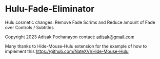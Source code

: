 # Hulu-Fade-Eliminator
Hulu cosmetic changes: Remove Fade Scrims and Reduce amount of Fade over Controls / Subtitles

Copyright 2023 Adisak Pochanayon
contact: adisak@gmail.com

Many thanks to Hide-Mouse-Hulu extension for the example of how to implement this
  https://github.com/NateXVI/Hide-Mouse-Hulu
